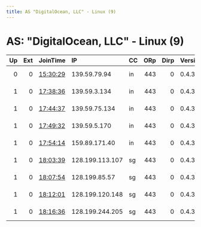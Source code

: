 ```yaml
---
title: AS "DigitalOcean, LLC" - Linux (9)
---
```


# AS: "DigitalOcean, LLC" - Linux (9)

|   Up |   Ext | JoinTime                                                                                            | IP              | CC   |   ORp |   Dirp | Version   | Contact                   | Nickname   |   eFamMembers |
|-----:|------:|:----------------------------------------------------------------------------------------------------|:----------------|:-----|------:|-------:|:----------|:--------------------------|:-----------|--------------:|
|    0 |     0 | [15:30:29](https://metrics.torproject.org/rs.html#details/705118DE7BB614DB2027006FE3D124A9C84F9228) | 139.59.79.94    | in   |   443 |      0 | 0.4.3.6   | comments at worldofmatthe | WOMCOMIND1 |             1 |
|    1 |     0 | [17:38:36](https://metrics.torproject.org/rs.html#details/CD3518EFBE63B7931B0830A340BF385CAC0F838F) | 139.59.3.134    | in   |   443 |      0 | 0.4.3.6   | comments at worldofmatthe | WOMCOMIND1 |             1 |
|    1 |     0 | [17:44:37](https://metrics.torproject.org/rs.html#details/6FB47D39260949384BBBBCEB06F556C8B58936AF) | 139.59.75.134   | in   |   443 |      0 | 0.4.3.6   | comments at worldofmatthe | WOMCOMIND2 |             1 |
|    1 |     0 | [17:49:32](https://metrics.torproject.org/rs.html#details/A8EE835BB5623802F41AE32720AA0B969B56D474) | 139.59.5.170    | in   |   443 |      0 | 0.4.3.6   | comments at worldofmatthe | WOMCOMIND3 |             1 |
|    1 |     0 | [17:54:14](https://metrics.torproject.org/rs.html#details/870FDC6AF5CAFF9537126F519B37505FA86EF67C) | 159.89.171.40   | in   |   443 |      0 | 0.4.3.6   | comments at worldofmatthe | WOMCOMIND4 |             1 |
|    1 |     0 | [18:03:39](https://metrics.torproject.org/rs.html#details/E3EBF3BA3D4B796AE1CF20CAFAD0CB665F385E57) | 128.199.113.107 | sg   |   443 |      0 | 0.4.3.6   | comments at worldofmatthe | WOMCOMSGP1 |             1 |
|    1 |     0 | [18:07:54](https://metrics.torproject.org/rs.html#details/0B10CF74551FB6DAA140EC3B666E4E81D9CE2C81) | 128.199.85.57   | sg   |   443 |      0 | 0.4.3.6   | comments at worldofmatthe | WOMCOMSGP2 |             1 |
|    1 |     0 | [18:12:01](https://metrics.torproject.org/rs.html#details/C4775A31A1D2E1F8713344BA796A5E8216FEF115) | 128.199.120.148 | sg   |   443 |      0 | 0.4.3.6   | comments at worldofmatthe | WOMCOMSGP3 |             1 |
|    1 |     0 | [18:16:36](https://metrics.torproject.org/rs.html#details/EAA85D92F70746907DF73FECBA672E696CA428AA) | 128.199.244.205 | sg   |   443 |      0 | 0.4.3.6   | comments at worldofmatthe | WOMCOMSGP4 |             1 |
